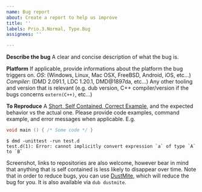 ```yaml
---
name: Bug report
about: Create a report to help us improve
title: ''
labels: Prio.3.Normal, Type.Bug
assignees: ''

---
```


**Describe the bug**
A clear and concise description of what the bug is.

**Platform**
If applicable, provide informations about the platform the bug triggers on.
*OS*: (Windows, Linux, Mac OSX, FreeBSD, Android, iOS, etc...)
*Compiler*: (DMD 2.091.1, LDC 1.20.1, DMD@1897da, etc...)
Any other tooling and version that is relevant (e.g. dub version, C++ compiler/version if the bugs concerns `extern(C++)`, etc...)

**To Reproduce**
A [Short, Self Contained, Correct Example](http://sscce.org/), and the expected behavior vs the actual one.
Please provide code examples, command example, and error messages when applicable.
E.g.
```D
void main () { /* Some code */ }
``` 
```console
$ dmd -unittest -run test.d
test.d(1): Error: cannot implicitly convert expression `a` of type `A` to `B`
```
Screenshot, links to repositories are also welcome, however bear in mind that anything that is self contained is less likely to disappear over time. Note that in order to reduce bugs, you can use [DustMite](https://github.com/CyberShadow/DustMite), which will reduce the bug for you. It is also available via `dub dustmite`.
